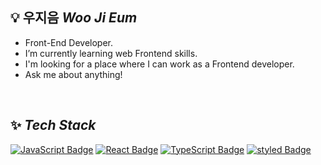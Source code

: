 ## 💡 우지음 *Woo Ji Eum*

- Front-End Developer.
- I’m currently learning web Frontend skills.
- I'm looking for a place where I can work as a Frontend developer.
- Ask me about anything!

<br>

## ✨ *Tech Stack*

[![JavaScript Badge](https://img.shields.io/badge/JavaScript-F7DF1E?style=flat-square&logo=JavaScript&logoColor=white)](https://javascript.info/)
[![React Badge](https://img.shields.io/badge/React-61DAFB?style=flat-square&logo=React&logoColor=white)](https://reactjs.org/)
[![TypeScript Badge](https://img.shields.io/badge/Typescript-235A97?style=flat-square&logo=Typescript&logoColor=white)](https://www.typescriptlang.org/)
[![styled Badge](https://img.shields.io/badge/StyledComponents-DB7093?style=flat-square&logo=styled-components&logoColor=white)](https://www.apollographql.com/)

<br>

